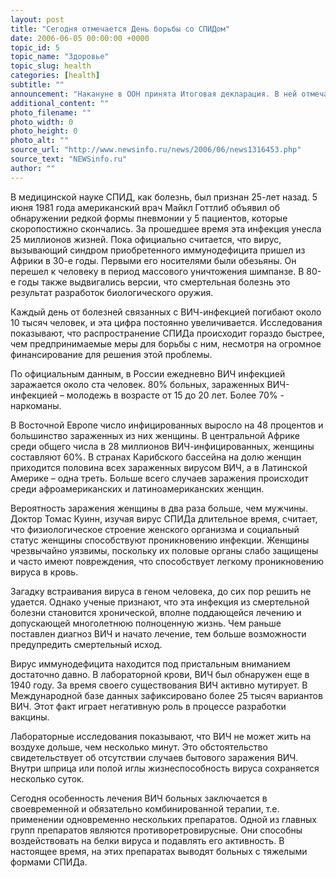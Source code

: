 ```yaml
---
layout: post
title: "Сегодня отмечается День борьбы со СПИДом"
date: 2006-06-05 00:00:00 +0000
topic_id: 5
topic_name: "Здоровье"
topic_slug: health
categories: [health]
subtitle: ""
announcement: "Накануне в ООН принята Итоговая декларация. В ней отмечается, что Юг и Север едины в борьбе против этой пока неизлечимой болезни. Основной мерой борьбы со СПИДом, или, как его называют в России, ВИЧ-инфекцией, должна стать профилактика. Предполагается, что на борьбу с этим злом до 2010 года во всех странах будет выделено до $20 млрд."
additional_content: ""
photo_filename: ""
photo_width: 0
photo_height: 0
photo_alt: ""
source_url: "http://www.newsinfo.ru/news/2006/06/news1316453.php"
source_text: "NEWSinfo.ru"
author: ""
---
```

В медицинской науке СПИД, как болезнь, был признан 25-лет назад. 5 июня 1981 года американский врач Майкл Готтлиб объявил об обнаружении редкой формы пневмонии у 5 пациентов, которые скоропостижно скончались. За прошедшее время эта инфекция унесла 25 миллионов жизней. Пока официально считается, что вирус, вызывающий синдром приобретенного иммунодефицита пришел из Африки в 30-е годы. Первыми его носителями были обезьяны. Он перешел к человеку в период массового уничтожения шимпанзе. В 80-е годы также выдвигались версии, что смертельная болезнь это результат разработок биологического оружия.

Каждый день от болезней связанных с ВИЧ-инфекцией погибают около 10 тысяч человек, и эта цифра постоянно увеличивается. Исследования показывают, что распространение СПИДа происходит гораздо быстрее, чем предпринимаемые меры для борьбы с ним, несмотря на огромное финансирование для решения этой проблемы.

По официальным данным, в России ежедневно ВИЧ инфекцией заражается около ста человек. 80% больных, зараженных ВИЧ-инфекцией – молодежь в возрасте от 15 до 20 лет. Более 70% - наркоманы.

В Восточной Европе число инфицированных выросло на 48 процентов и большинство зараженных из них женщины. В центральной Африке среди общего числа в 28 миллионов ВИЧ-инфицированных, женщины составляют 60%. В странах Карибского бассейна на долю женщин приходится половина всех зараженных вирусом ВИЧ, а в Латинской Америке – одна треть. Больше всего случаев заражения происходит среди афроамериканских и латиноамериканских женщин.

Вероятность заражения женщины в два раза больше, чем мужчины. Доктор Томас Куинн, изучая вирус СПИДа длительное время, считает, что физиологическое строение женского организма и социальный статус женщины способствуют проникновению инфекции. Женщины чрезвычайно уязвимы, поскольку их половые органы слабо защищены и часто имеют повреждения, что способствует легкому проникновению вируса в кровь.

Загадку встраивания вируса в геном человека, до сих пор решить не удается. Однако ученые признают, что эта инфекция из смертельной болезни становится хронической, вполне поддающейся лечению и допускающей многолетнюю полноценную жизнь. Чем раньше поставлен диагноз ВИЧ и начато лечение, тем больше возможности предупредить смертельный исход.

Вирус иммунодефицита находится под пристальным вниманием достаточно давно. В лабораторной крови, ВИЧ был обнаружен еще в 1940 году. За время своего существования ВИЧ активно мутирует. В Международной базе данных зафиксировано более 25 тысяч вариантов ВИЧ. Этот факт играет негативную роль в процессе разработки вакцины.

Лабораторные исследования показывают, что ВИЧ не может жить на воздухе дольше, чем несколько минут. Это обстоятельство свидетельствует об отсутствии случаев бытового заражения ВИЧ. Внутри шприца или полой иглы жизнеспособность вируса сохраняется несколько суток.

Сегодня особенность лечения ВИЧ больных заключается в своевременной и обязательно комбинированной терапии, т.е. применении одновременно нескольких препаратов. Одной из главных групп препаратов являются противоретровирусные. Они способны воздействовать на белки вируса и подавлять его активность. В настоящее время, на этих препаратах выводят больных с тяжелыми формами СПИДа.
